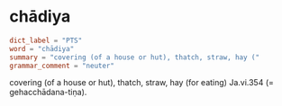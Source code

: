 # chādiya

``` toml
dict_label = "PTS"
word = "chādiya"
summary = "covering (of a house or hut), thatch, straw, hay ("
grammar_comment = "neuter"
```

covering (of a house or hut), thatch, straw, hay (for eating) Ja.vi.354 (= gehacchādana\-tiṇa).

